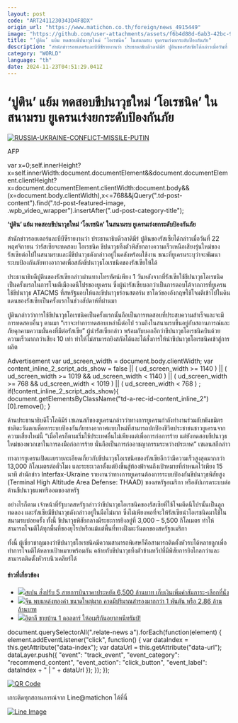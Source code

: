 ```yaml
---
layout: post
code: "ART2411230343D4F8DX"
origin_url: "https://www.matichon.co.th/foreign/news_4915449"
image: "https://github.com/user-attachments/assets/f6b4d88d-6ab3-42bc-9213-153680dcc15b"
title: "‘ปูติน’ แย้ม ทดสอบขีปนาวุธใหม่ ‘โอเรชนิค’ ในสนามรบ ยูเครนเร่งยกระดับป้องกันภัย"
description: "สำนักข่าวรอยเตอร์และบีบีซีรายงานว่า ประธานาธิบดีวลาดิมีร์ ปูตินของรัสเซียได้กล่าวเมื่อวันที่ 22 พฤศจิกายน ว่ารัสเซียจะทดสอบ โอเรชนิค ขีปนาวุธทิ้งตัวพิสัยกลางความเร็วเหนือเสียงรุ่นใหม่ของรัสเซียต่อไปในสนามรบและมีขีปนาวุธดังกล่าวอยู่ในคลังพร้อมใช้งาน ขณะที่ยูเครนระบุว่าจะพัฒนาระบบป้องกันภัยทางอากาศเพื่อสกัดขีปนาวุธโอเรชนิคของรัสเซียให้ได้"
category: "WORLD"
language: "th"
date: 2024-11-23T04:51:29.041Z
---
```


# ‘ปูติน’ แย้ม ทดสอบขีปนาวุธใหม่ ‘โอเรชนิค’ ในสนามรบ ยูเครนเร่งยกระดับป้องกันภัย

[![](https://www.matichon.co.th/wp-content/uploads/2024/11/AFP__20241122__36N27JY__v1__HighRes__RussiaUkraineConflictMissilePutin-728.jpg "RUSSIA-UKRAINE-CONFLICT-MISSILE-PUTIN")](https://www.matichon.co.th/wp-content/uploads/2024/11/AFP__20241122__36N27JY__v1__HighRes__RussiaUkraineConflictMissilePutin-728.jpg)

AFP

var x=0;self.innerHeight?x=self.innerWidth:document.documentElement&&document.documentElement.clientHeight?x=document.documentElement.clientWidth:document.body&&(x=document.body.clientWidth),x<=768&&jQuery(".td-post-content").find(".td-post-featured-image, .wpb\_video\_wrapper").insertAfter(".ud-post-category-title");

**‘ปูติน’ แย้ม ทดสอบขีปนาวุธใหม่ ‘โอเรชนิค’ ในสนามรบ ยูเครนเร่งยกระดับป้องกันภัย**

สำนักข่าวรอยเตอร์และบีบีซีรายงานว่า ประธานาธิบดีวลาดิมีร์ ปูตินของรัสเซียได้กล่าวเมื่อวันที่ 22 พฤศจิกายน ว่ารัสเซียจะทดสอบ โอเรชนิค ขีปนาวุธทิ้งตัวพิสัยกลางความเร็วเหนือเสียงรุ่นใหม่ของรัสเซียต่อไปในสนามรบและมีขีปนาวุธดังกล่าวอยู่ในคลังพร้อมใช้งาน ขณะที่ยูเครนระบุว่าจะพัฒนาระบบป้องกันภัยทางอากาศเพื่อสกัดขีปนาวุธโอเรชนิคของรัสเซียให้ได้

ประธานาธิบดีปูตินของรัสเซียกล่าวผ่านทางโทรทัศน์เพียง 1 วันหลังจากที่รัสเซียใช้ขีปนาวุธโอเรชนิคเป็นครั้งแรกในการโจมตีเมืองดนีโปรของยูเครน ซึ่งผู้นำรัสเซียบอกว่าเป็นการตอบโต้จากการที่ยูเครนใช้ขีปนาวุธ ATACMS ที่สหรัฐมอบให้และขีปนาวุธร่อนสตอร์ม ชาโดว์ของอังกฤษใช้โจมตีเข้าไปในดินแดนของรัสเซียเป็นครั้งแรกในช่วงสัปดาห์ที่ผ่านมา

ปูตินกล่าวว่าการใช้ขีปนาวุธโอเรชนิคเป็นครั้งแรกนั้นถือเป็นการทดสอบที่ประสบความสำเร็จและจะมีการทดสอบอื่นๆ ตามมา “เราจะทำการทดสอบเหล่านี้ต่อไป รวมถึงในสนามรบขึ้นอยู่กับสถานการณ์และภัยคุกคามความมั่นคงที่มีต่อรัสเซีย” ผู้นำรัสเซียกล่าว พร้อมกับบอกอีกว่าขีปนาวุธโอเรชนิคบินด้วยความเร็วมากกว่าเสียง 10 เท่า ทำให้ไม่สามารถยิงสกัดได้และได้สั่งการให้นำขีปนาวุธโอเรชนิคเข้าสู่การผลิต

Advertisement var ud\_screen\_width = document.body.clientWidth; var content\_inline\_2\_script\_ads\_show = false || ( ud\_screen\_width >= 1140 ) || ( ud\_screen\_width >= 1019 && ud\_screen\_width < 1140 ) || ( ud\_screen\_width >= 768 && ud\_screen\_width < 1019 ) || ( ud\_screen\_width < 768 ) ; if(!content\_inline\_2\_script\_ads\_show){ document.getElementsByClassName("td-a-rec-id-content\_inline\_2")\[0\].remove(); }

ด้านประธานาธิบดีโวโลดิมีร์ เซเลนสกีของยูเครนกล่าวว่าทางการยูเครนกำลังทำงานร่วมกับพันธมิตรชาติตะวันตกเพื่อหาระบบป้องกันภัยทางอากาศแบบใหม่ที่สามารถปกป้องชีวิตประชาชนชาวยูเครนจากความเสี่ยงใหม่นี้ “เมื่อใครก็ตามเริ่มใช้ประเทศอื่นไม่เพียงแต่เพื่อการก่อการร้าย แต่ยังทดสอบขีปนาวุธใหม่ของพวกเขาในการลงมือก่อการร้าย นั่นถือเป็นการก่ออาชญากรรมระหว่างประเทศ” เซเลนสกีกล่าว

ทางการยูเครนเปิดเผยรายละเอียดเกี่ยวกับขีปนาวุธโอเรชนิคของรัสเซียอีกว่ามีความเร็วสูงสุดมากกว่า 13,000 กิโลเมตรต่อตั่วโมง และระยะเวลาตั้งแต่ยิงขึ้นสู่ท้องฟ้าจนถึงเป้าหมายที่กำหนดไว้เพียง 15 นาที สำนักข่าว Interfax-Ukraine รายงานว่าทางการยูเครนต้องการระบบป้องกันขีปนาวุธพิสัยสูง (Terminal High Altitude Area Defense: THAAD) ของสหรัฐอเมริกา หรืออัปเกรดระบบต่อต้านขีปนาวุธแพทริออตของสหรัฐ

อย่างไรก็ตาม เจ้าหน้าที่รัฐบาลสหรัฐกล่าวว่าขีปนาวุธโอเรชนิคของรัสเซียที่ใช้โจมตีดนีโปรนั้นเป็นลูกทดลอง และรัสเซียมีขีปนาวุธดังกล่าวอยู่ในมือไม่มาก ซึ่งไม่เพียงพอที่จะให้รัสเซียนำโอเรชนิคมาใช้ในสนามรบบ่อยครั้ง ทั้งนี้ ขีปนาวุธพิสัยกลางมีระยะการยิงอยู่ที่ 3,000 – 5,500 กิโลเมตร ทำให้สามารถโจมตีได้ทุกพื้นที่ของยุโรปหรือแม้แต่พื้นที่ทางฝั่งตะวันตกของสหรัฐอเมริกา

ทั้งนี้ ผู้เชี่ยวชาญมองว่าขีปนาวุธโอเรชนิคมีความสามารถพิเศษก็คือสามารถติดตั้งหัวรบได้หลายลูกเพื่อทำการโจมตีได้หลายเป้าหมายพร้อมกัน คล้ายกับขีปนาวุธทิ้งตัวข้ามทวีปที่มีพิสัยการยิงไกลกว่าและสามารถติดตั้งหัวรบนิวเคลียร์ได้

#### ข่าวที่เกี่ยวข้อง

*   [![](https://www.matichon.co.th/wp-content/uploads/2024/11/2752745.jpg)สเปน สั่งปรับ 5 สายการบินราคาประหยัด 6,500 ล้านบาท เก็บเงินเพิ่มค่าสัมภาระ-เลือกที่นั่ง](https://www.matichon.co.th/foreign/news_4915461)
*   [![](https://www.matichon.co.th/wp-content/uploads/2024/11/85340254.jpg)จีน พบแหล่งทองคำ ขนาดใหญ่มาก คาดมีปริมาณสำรองมากกว่า 1 พันตัน หรือ 2.86 ล้านล้านบาท](https://www.matichon.co.th/foreign/news_4915375)
*   [![](https://www.matichon.co.th/wp-content/uploads/2024/11/Screenshot-2024-11-20-173432.png)อิตาลี ขายบ้าน 1 ดอลลาร์ ให้อเมริกันอยากหนีทรัมป์!](https://www.matichon.co.th/foreign/news_4912088)

document.querySelectorAll(".relate-news a").forEach(function(element) { element.addEventListener("click", function() { var dataIndex = this.getAttribute("data-index"); var dataUrl = this.getAttribute("data-url"); dataLayer.push({ "event": "track\_event", "event\_category": "recommend\_content", "event\_action": "click\_button", "event\_label": dataIndex + " | " + dataUrl }); }); });

[![QR Code](https://www.matichon.co.th/wp-content/uploads/2023/07/wob1371z.jpg)](https://lin.ee/ht0nDxX)

เกาะติดทุกสถานการณ์จาก Line@matichon ได้ที่นี่

[![Line Image](https://www.matichon.co.th/wp-content/uploads/2023/07/th.png)](https://lin.ee/ht0nDxX)